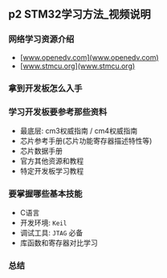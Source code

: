 ## p2 STM32学习方法_视频说明


### 网络学习资源介绍

* [www.openedv.com](www.openedv.com)
* [www.stmcu.org](www.stmcu.org)


### 拿到开发板怎么入手


### 学习开发板要参考那些资料

* 最底层: cm3权威指南 / cm4权威指南
* 芯片参考手册(芯片功能寄存器描述特性等)
* 芯片数据手册
* 官方其他资源和教程
* 特定开发板学习教程

### 要掌握哪些基本技能

* C语言
* 开发环境: `Keil`
* 调试工具: `JTAG` 必备
* 库函数和寄存器对比学习


### 总结
